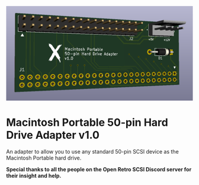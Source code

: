 <img src="macintosh_portable_50-pin_hard_drive_adapter_v1.0.png" alt="Macintosh Portable 50-pin Hard Drive Adapter v1.0" style="zoom: 67%;" />

# Macintosh Portable 50-pin Hard Drive Adapter v1.0

An adapter to allow you to use any standard 50-pin SCSI device as the Macintosh Portable hard drive.



**Special thanks to all the people on the Open Retro SCSI Discord server for their insight and help.**

